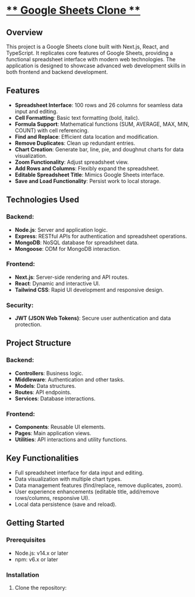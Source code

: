 # [** Google Sheets Clone **](https://zargk93ncp6wcinz.vercel.app/)

## Overview
This project is a Google Sheets clone built with Next.js, React, and TypeScript. It replicates core features of Google Sheets, providing a functional spreadsheet interface with modern web technologies. The application is designed to showcase advanced web development skills in both frontend and backend development.

## Features
- **Spreadsheet Interface**: 100 rows and 26 columns for seamless data input and editing.
- **Cell Formatting**: Basic text formatting (bold, italic).
- **Formula Support**: Mathematical functions (SUM, AVERAGE, MAX, MIN, COUNT) with cell referencing.
- **Find and Replace**: Efficient data location and modification.
- **Remove Duplicates**: Clean up redundant entries.
- **Chart Creation**: Generate bar, line, pie, and doughnut charts for data visualization.
- **Zoom Functionality**: Adjust spreadsheet view.
- **Add Rows and Columns**: Flexibly expand the spreadsheet.
- **Editable Spreadsheet Title**: Mimics Google Sheets interface.
- **Save and Load Functionality**: Persist work to local storage.

## Technologies Used

### Backend:
- **Node.js**: Server and application logic.
- **Express**: RESTful APIs for authentication and spreadsheet operations.
- **MongoDB**: NoSQL database for spreadsheet data.
- **Mongoose**: ODM for MongoDB interaction.

### Frontend:
- **Next.js**: Server-side rendering and API routes.
- **React**: Dynamic and interactive UI.
- **Tailwind CSS**: Rapid UI development and responsive design.

### Security:
- **JWT (JSON Web Tokens)**: Secure user authentication and data protection.

## Project Structure

### Backend:
- **Controllers**: Business logic.
- **Middleware**: Authentication and other tasks.
- **Models**: Data structures.
- **Routes**: API endpoints.
- **Services**: Database interactions.

### Frontend:
- **Components**: Reusable UI elements.
- **Pages**: Main application views.
- **Utilities**: API interactions and utility functions.

## Key Functionalities
- Full spreadsheet interface for data input and editing.
- Data visualization with multiple chart types.
- Data management features (find/replace, remove duplicates, zoom).
- User experience enhancements (editable title, add/remove rows/columns, responsive UI).
- Local data persistence (save and reload).

## Getting Started

### Prerequisites
- Node.js: v14.x or later
- npm: v6.x or later

### Installation

1. Clone the repository:

